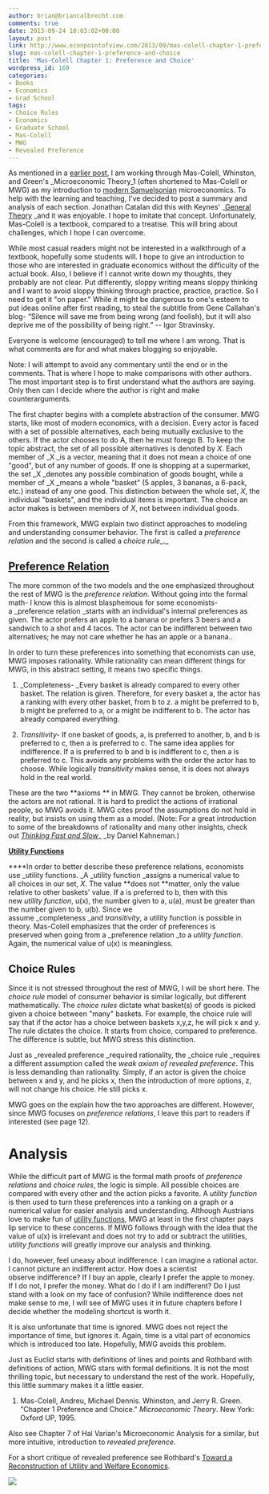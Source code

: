 ```yaml
---
author: brian@briancalbrecht.com
comments: true
date: 2013-09-24 10:03:02+00:00
layout: post
link: http://www.econpointofview.com/2013/09/mas-colell-chapter-1-preference-and-choice/
slug: mas-colell-chapter-1-preference-and-choice
title: 'Mas-Colell Chapter 1: Preference and Choice'
wordpress_id: 169
categories:
- Books
- Economics
- Grad School
tags:
- Choice Rules
- Economics
- Graduate School
- Mas-Colell
- MWG
- Revealed Preference
---
```


As mentioned in a [earlier post](http://econpointofview.com/2013/09/12/well-put-my-friend-9/), I am working through Mas-Colell, Whinston, and Green's _Microeconomic Theory_1 (often shortened to Mas-Colell or MWG) as my introduction to [modern Samuelsonian](http://www.deirdremccloskey.com/docs/pdf/Article_320.pdf) microeconomics. To help with the learning and teaching, I've decided to post a summary and analysis of each section. Jonathan Catalan did this with Keynes' _[General Theory](http://www.economicthought.net/blog/?p=1066) _and it was enjoyable. I hope to imitate that concept. Unfortunately, Mas-Colell is a textbook, compared to a treatise. This will bring about challenges, which I hope I can overcome.

While most casual readers might not be interested in a walkthrough of a textbook, hopefully some students will. I hope to give an introduction to those who are interested in graduate economics without the difficulty of the actual book. Also, I believe if I cannot write down my thoughts, they probably are not clear. Put differently, sloppy writing means sloppy thinking and I want to avoid sloppy thinking through practice, practice, practice. So I need to get it "on paper." While it might be dangerous to one's esteem to put ideas online after first reading, to steal the subtitle from Gene Callahan's blog- “Silence will save me from being wrong (and foolish), but it will also deprive me of the possibility of being right.” -- Igor Stravinsky.

Everyone is welcome (encouraged) to tell me where I am wrong. That is what comments are for and what makes blogging so enjoyable.

Note: I will attempt to avoid any commentary until the end or in the comments. That is where I hope to make comparisons with other authors. The most important step is to first understand what the authors are saying. Only then can I decide where the author is right and make counterarguments.

<!-- more -->

The first chapter begins with a complete abstraction of the consumer. MWG starts, like most of modern economics, with a decision. Every actor is faced with a set of possible alternatives, each being mutually exclusive to the others. If the actor chooses to do A, then he must forego B. To keep the topic abstract, the set of all possible alternatives is denoted by _X_. Each member of _X _is a vector, meaning that it does not mean a choice of one "good", but of any number of goods. If one is shopping at a supermarket, the set _X _denotes any possible combination of goods bought, while a member of _X _means a whole "basket" (5 apples, 3 bananas, a 6-pack, etc.) instead of any one good. This distinction between the whole set, _X_, the individual "baskets", and the individual items is important. The choice an actor makes is between members of _X_, not between individual goods.

From this framework, MWG explain two distinct approaches to modeling and understanding consumer behavior. The first is called a _preference relation_ and the second is called a _choice rule__._


## [Preference Relation](http://en.wikipedia.org/wiki/Preference)


The more common of the two models and the one emphasized throughout the rest of MWG is the _preference relation_. Without going into the formal math- I know this is almost blasphemous for some economists- a _preference relation _starts with an individual's internal preferences as given. The actor prefers an apple to a banana or prefers 3 beers and a sandwich to a shot and 4 tacos. The actor can be indifferent between two alternatives; he may not care whether he has an apple or a banana..

In order to turn these preferences into something that economists can use, MWG imposes rationality. While rationality can mean different things for MWG, in this abstract setting, it means two specific things.



	
  1. _Completeness- _Every basket is already compared to every other basket. The relation is given. Therefore, for every basket a, the actor has a ranking with every other basket, from b to z. a might be preferred to b, b might be preferred to a, or a might be indifferent to b. The actor has already compared everything.

	
  2. _Transitivity-_ If one basket of goods, a, is preferred to another, b, and b is preferred to c, then a is preferred to c. The same idea applies for indifference. If a is preferred to b and b is indifferent to c, then a is preferred to c. This avoids any problems with the order the actor has to choose. While logically _transitivity_ makes sense, it is does not always hold in the real world.


These are the two **axioms ** in MWG. They cannot be broken, otherwise the actors are not rational. It is hard to predict the actions of irrational people, so MWG avoids it. MWG cites proof the assumptions do not hold in reality, but insists on using them as a model. (Note: For a great introduction to some of the breakdowns of rationality and many other insights, check out [_Thinking Fast and Slow_](http://www.goodreads.com/book/show/11468377-thinking-fast-and-slow?from_search=true)_ _by Daniel Kahneman.)

**[Utility Functions](http://en.wikipedia.org/wiki/Utility)**

****In order to better describe these preference relations, economists use _utility functions. _A _utility function _assigns a numerical value to all choices in our set, _X_. The value **does not **matter, only the value relative to other baskets' value. If a is preferred to b, then with this new _utility function_, u(x), the number given to a, u(a), must be greater than the number given to b, u(b). Since we assume _completeness _and _transitivity_, a utility function is possible in theory. Mas-Colell emphasizes that the order of preferences is preserved when going from a _preference relation _to a _utility function_. Again, the numerical value of u(x) is meaningless.




## Choice Rules


Since it is not stressed throughout the rest of MWG, I will be short here. The _choice rule_ model of consumer behavior is similar logically, but different mathematically. The _choice rules_ dictate what basket(s) of goods is picked given a choice between "many" baskets. For example, the choice rule will say that if the actor has a choice between baskets x,y,z, he will pick x and y. The rule dictates the choice. It starts from choice, compared to preference. The difference is subtle, but MWG stress this distinction.

Just as _revealed preference _required rationality, the _choice rule _requires a different assumption called the _weak axiom of revealed preference_. This is less demanding than rationality. Simply, if an actor is given the choice between x and y, and he picks x, then the introduction of more options, z, will not change his choice. He still picks x.

MWG goes on the explain how the two approaches are different. However, since MWG focuses on _preference relations_, I leave this part to readers if interested (see page 12).


# Analysis


While the difficult part of MWG is the formal math proofs of _preference relations_ and _choice rules_, the logic is simple. All possible choices are compared with every other and the action picks a favorite. A _utility function_ is then used to turn these preferences into a ranking on a graph or a numerical value for easier analysis and understanding. Although Austrians love to make fun of [utility functions](http://mises.org/rothbard/toward.pdf), MWG at least in the first chapter pays lip service to these concerns. If MWG follows through with the idea that the value of u(x) is irrelevant and does not try to add or subtract the utilities, _utility functions_ will greatly improve our analysis and thinking.

I do, however, feel uneasy about indifference. I can imagine a rational actor. I cannot picture an indifferent actor. How does a scientist observe indifference? If I buy an apple, clearly I prefer the apple to money. If I do not, I prefer the money. What do I do if I am indifferent? Do I just stand with a look on my face of confusion? While indifference does not make sense to me, I will see of MWG uses it in future chapters before I decide whether the modeling shortcut is worth it.

It is also unfortunate that time is ignored. MWG does not reject the importance of time, but ignores it. Again, time is a vital part of economics which is introduced too late. Hopefully, MWG avoids this problem.

Just as Euclid starts with definitions of lines and points and Rothbard with definitions of action, MWG stars with formal definitions. It is not the most thrilling topic, but necessary to understand the rest of the work. Hopefully, this little summary makes it a little easier.



	
  1. Mas-Colell, Andreu, Michael Dennis. Whinston, and Jerry R. Green. "Chapter 1 Preference and Choice." _Microeconomic Theory_. New York: Oxford UP, 1995.


Also see Chapter 7 of Hal Varian's Microeconomic Analysis for a similar, but more intuitive, introduction to _revealed preference_.

For a short critique of revealed preference see Rothbard's [Toward a Reconstruction of Utility and Welfare Economics](http://mises.org/rothbard/toward.pdf).


![](http://img.zemanta.com/pixy.gif?x-id=1419afe7-9275-4871-bb77-c8a11d693e97)
